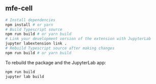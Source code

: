 ## mfe-cell
```bash
# Install dependencies
npm install # or yarn
# Build Typescript source
npm run build # or yarn build
# Link your development version of the extension with JupyterLab
jupyter labextension link .
# Rebuild Typescript source after making changes
npm run build # or yarn build
```

To rebuild the package and the JupyterLab app:
```bash
npm run build
jupyter lab build
```
